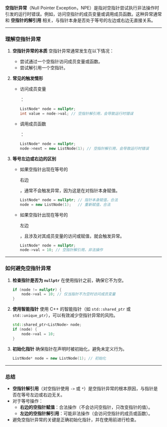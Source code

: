 **空指针异常**（Null Pointer Exception，NPE）是指对空指针尝试执行非法操作时引发的运行时错误。例如，访问空指针的成员变量或调用成员函数。这种异常通常和 **空指针的解引用** 相关，与指针本身是否处于等号的左边或右边无直接关系。

------

### **理解空指针异常**

1. **空指针异常的本质** 空指针异常通常发生在以下情况：

   - 尝试通过一个空指针访问成员变量或函数。
   - 尝试解引用一个空指针。

2. **常见的触发情形**

   - 访问成员变量

     ：

     ```cpp
     ListNode* node = nullptr;
     int value = node->val; // 空指针解引用，会导致运行时错误
     ```

   - 调用成员函数

     ：

     ```cpp
     ListNode* node = nullptr;
     node->next = new ListNode(1); // 空指针解引用，会导致运行时错误
     ```

3. **等号左边或右边的区别**

   - 如果空指针出现在等号的

     右边

     ，通常不会触发异常，因为这是在对指针本身赋值。

     ```cpp
     ListNode* node = nullptr; // 指针本身赋值，合法
     node = new ListNode(1);   // 重新赋值，合法
     ```

   - 如果空指针出现在等号的

     左边

     ，且涉及对其成员变量的访问或赋值，就会触发异常。

     ```cpp
     ListNode* node = nullptr;
     node->val = 10; // 空指针解引用，非法操作
     ```

------

### **如何避免空指针异常**

1. **检查指针是否为 `nullptr`** 在使用指针之前，确保它不为空。

   ```cpp
   if (node != nullptr) {
       node->val = 10; // 仅当指针不为空时访问成员变量
   }
   ```

2. **使用智能指针** 使用 C++ 的智能指针（如 `std::shared_ptr` 或 `std::unique_ptr`），可以有效减少空指针异常的风险。

   ```cpp
   std::shared_ptr<ListNode> node;
   if (node) {
       node->val = 10;
   }
   ```

3. **初始化指针** 确保指针在声明时被初始化，避免未定义行为。

   ```cpp
   ListNode* node = new ListNode(1); // 初始化
   ```

------

### **总结**

- **空指针解引用**（对空指针使用 `->` 或 `*`）是空指针异常的根本原因，与指针是否在等号左边或右边无关。
- 对于等号操作：
  - **右边的空指针赋值**：合法操作（不会访问空指针，只改变指针的值）。
  - **左边的空指针解引用**：可能非法操作（会访问空指针的成员或函数）。
- 避免空指针异常的关键是正确初始化指针，并在使用前进行检查。